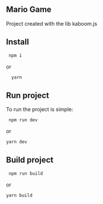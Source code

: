 
## Mario Game
<p>Project created with the lib kaboom.js</p>

## Install
 ```bash
  npm i
 ```
 or
 ```bash
   yarn
 ```

## Run project

To run the project is simple:
```bash
 npm run dev
```
or
```bash
yarn dev
```

## Build project
```bash
 npm run build
```
or
```bash
yarn build
```